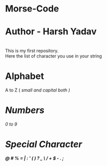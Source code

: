 # Morse-Code 
# Author - Harsh Yadav
<br>
This is my first repository.
<br>
Here the list of character you use in your string 
<br>
<h1>Alphabet</h1>
A to Z ( <i>small and capital<i> both )

<h1>Numbers</h1>
0 to 9

<h1>Special Character</h1>
<b> @ # % = | : ' ( ) ? _ \ / + $ - . ; <b>
